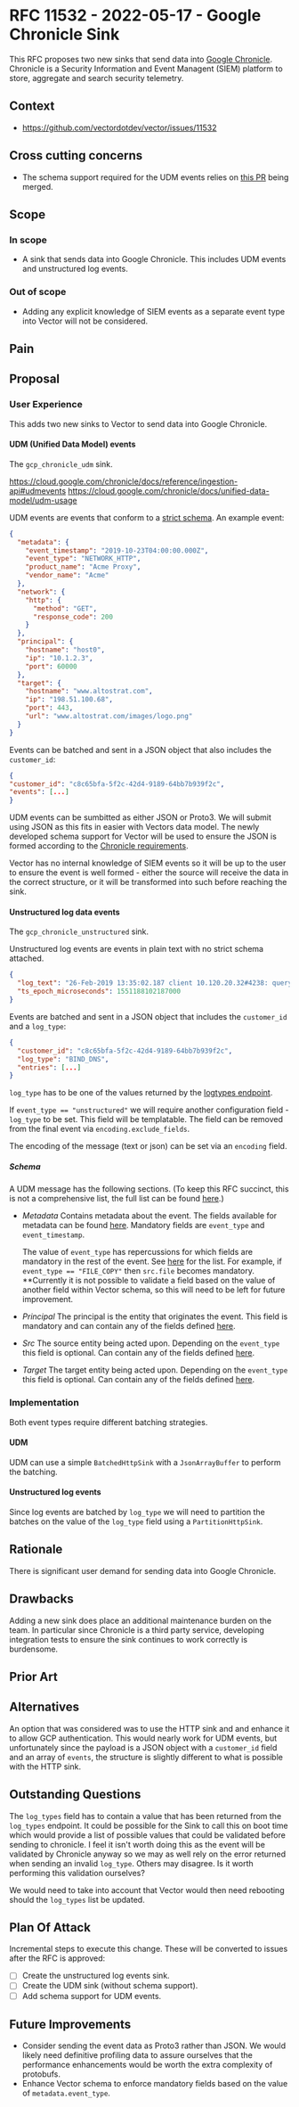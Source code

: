 # RFC 11532 - 2022-05-17 - Google Chronicle Sink

This RFC proposes two new sinks that send data into
[Google Chronicle](https://cloud.google.com/chronicle/docs).
Chronicle is a Security Information and Event Managent (SIEM) platform to store,
aggregate and search security telemetry.

## Context

- https://github.com/vectordotdev/vector/issues/11532

## Cross cutting concerns

- The schema support required for the UDM events relies on
  [this PR](https://github.com/vectordotdev/vector/pull/11743)
  being merged.

## Scope

### In scope

- A sink that sends data into Google Chronicle. This includes UDM events and
  unstructured log events.

### Out of scope

- Adding any explicit knowledge of SIEM events as a separate event
  type into Vector will not be considered.

## Pain

## Proposal

### User Experience

This adds two new sinks to Vector to send data into Google Chronicle.

#### UDM (Unified Data Model) events

The `gcp_chronicle_udm` sink.

https://cloud.google.com/chronicle/docs/reference/ingestion-api#udmevents
https://cloud.google.com/chronicle/docs/unified-data-model/udm-usage

UDM events are events that conform to a [strict schema](https://cloud.google.com/chronicle/docs/reference/udm-field-list).
An example event:

```json
{
  "metadata": {
    "event_timestamp": "2019-10-23T04:00:00.000Z",
    "event_type": "NETWORK_HTTP",
    "product_name": "Acme Proxy",
    "vendor_name": "Acme"
  },
  "network": {
    "http": {
      "method": "GET",
      "response_code": 200
    }
  },
  "principal": {
    "hostname": "host0",
    "ip": "10.1.2.3",
    "port": 60000
  },
  "target": {
    "hostname": "www.altostrat.com",
    "ip": "198.51.100.68",
    "port": 443,
    "url": "www.altostrat.com/images/logo.png"
  }
}
```

Events can be batched and sent in a JSON object that also includes the
`customer_id`:

```json
{
"customer_id": "c8c65bfa-5f2c-42d4-9189-64bb7b939f2c",
"events": [...]
}
```

UDM events can be sumbitted as either JSON or Proto3. We will submit using JSON
as this fits in easier with Vectors data model. The newly developed schema
support for Vector will be used to ensure the JSON is formed according to the
[Chronicle requirements](https://cloud.google.com/chronicle/docs/unified-data-model/format-events-as-udm).

Vector has no internal knowledge of SIEM events so it will be up to the user to
ensure the event is well formed - either the source will receive the data in the
correct structure, or it will be transformed into such before reaching the sink.

#### Unstructured log data events

The `gcp_chronicle_unstructured` sink.

Unstructured log events are events in plain text with no strict schema attached.

```json
{
  "log_text": "26-Feb-2019 13:35:02.187 client 10.120.20.32#4238: query: altostrat.com IN A + (203.0.113.102)",
  "ts_epoch_microseconds": 1551188102187000
}
```

Events are batched and sent in a JSON object that includes the `customer_id` and
a `log_type`:

```json
{
  "customer_id": "c8c65bfa-5f2c-42d4-9189-64bb7b939f2c",
  "log_type": "BIND_DNS",
  "entries": [...]
}
```

`log_type` has to be one of the values returned by the [logtypes endpoint](https://cloud.google.com/chronicle/docs/reference/ingestion-api#logtypes).


If `event_type == "unstructured"` we will require another configuration field -
`log_type` to be set. This field will be templatable. The field can be removed
from the final event via `encoding.exclude_fields`.

The encoding of the message (text or json) can be set via an `encoding` field.

##### Schema

A UDM message has the following sections. (To keep this RFC succinct, this is
not a comprehensive list, the full list can be found
[here](https://cloud.google.com/chronicle/docs/reference/udm-field-list#udm_event_data_model).)

- *Metadata*
  Contains metadata about the event. The fields available for metadata can be
  found [here](https://cloud.google.com/chronicle/docs/reference/udm-field-list#metadata).
  Mandatory fields are `event_type` and `event_timestamp`.

  The value of `event_type` has repercussions for which fields are mandatory
  in the rest of the event. See [here](https://cloud.google.com/chronicle/docs/unified-data-model/udm-usage#required_and_optional_fields_based_on_event_type)
  for the list. For example, if `event_type == "FILE_COPY"` then `src.file`
  becomes mandatory. **Currently it is not possible to validate a field based
  on the value of another field within Vector schema, so this will need to
  be left for future improvement.

- *Principal*
  The principal is the entity that originates the event. This field is mandatory
  and can contain any of the fields defined
  [here](https://cloud.google.com/chronicle/docs/reference/udm-field-list#noun).

- *Src*
  The source entity being acted upon. Depending on the `event_type` this field
  is optional. Can contain any of the fields defined
  [here](https://cloud.google.com/chronicle/docs/reference/udm-field-list#noun).

- *Target*
  The target entity being acted upon. Depending on the `event_type` this field
  is optional. Can contain any of the fields defined
  [here](https://cloud.google.com/chronicle/docs/reference/udm-field-list#noun).

### Implementation

Both event types require different batching strategies.

#### UDM

UDM can use a simple `BatchedHttpSink` with a `JsonArrayBuffer` to perform the
batching.

#### Unstructured log events

Since log events are batched by `log_type` we will need to partition the
batches on the value of the `log_type` field using a `PartitionHttpSink`.

## Rationale

There is significant user demand for sending data into Google Chronicle.

## Drawbacks

Adding a new sink does place an additional maintenance burden on the team. In
particular since Chronicle is a third party service, developing integration
tests to ensure the sink continues to work correctly is burdensome.

## Prior Art

## Alternatives

An option that was considered was to use the HTTP sink and and enhance it to
allow GCP authentication. This would nearly work for UDM events, but
unfortunately since the payload is a JSON object with a `customer_id` field
and an array of `events`, the structure is slightly different to what is
possible with the HTTP sink.

## Outstanding Questions

The `log_types` field has to contain a value that has been returned from the
`log_types` endpoint. It could be possible for the Sink to call this on boot
time which would provide a list of possible values that could be validated
before sending to chronicle. I feel it isn't worth doing this as the event
will be validated by Chronicle anyway so we may as well rely on the error
returned when sending an invalid `log_type`. Others may disagree. Is it worth
performing this validation ourselves?

We would need to take into account that Vector would then need rebooting
should the `log_types` list be updated.


## Plan Of Attack

Incremental steps to execute this change. These will be converted to issues
after the RFC is approved:

- [ ] Create the unstructured log events sink.
- [ ] Create the UDM sink (without schema support).
- [ ] Add schema support for UDM events.

## Future Improvements

- Consider sending the event data as Proto3 rather than JSON. We would likely
  need definitive profiling data to assure ourselves that the performance
  enhancements would be worth the extra complexity of protobufs.
- Enhance Vector schema to enforce mandatory fields based on the value of
  `metadata.event_type`.
